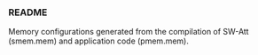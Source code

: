 ### README

Memory configurations generated from the compilation of SW-Att (smem.mem) and application code (pmem.mem).
